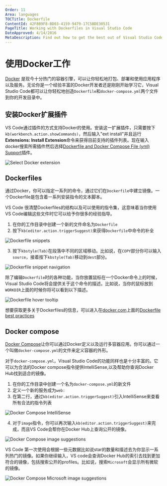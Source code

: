 ```yaml
---
Order: 11
Area: languages
TOCTitle: Dockerfile
ContentId: 42F8B9F8-BD03-4159-9479-17C5BDE30531
PageTitle: Working with Dockerfiles in Visual Studio Code
DateApproved: 4/14/2016
MetaDescription: Find out how to get the best out of Visual Studio Code and Docker.
---
```


# 使用Docker工作

[Docker](http://www.docker.com) 是现今十分热门的容器引擎，可以让你轻松地打包、部署和使用应用程序以及服务。无论你是一个经验丰富的Docker开发者还是刚刚开始学习它，Visual Studio Code都可以让你轻松地创造`Dockerfile`和`docker-compose.yml`两个文件到你的开发目录中。

## 安装Docker扩展插件

VS Code通过插件的方式支持Docker的使用。安装这一扩展插件，只需要按下`kb(workbench.action.showCommands)`，然后输入"ext install"并且运行**Extensions: Install Extension**命令来获得目前支持的插件列表。现在输入docker搜索所需插件然后选择[Dockerfile and Docker Compose File (yml) Support](https://marketplace.visualstudio.com/items?itemName=PeterJausovec.vscode-docker)插件。

![Select Docker extension](images/docker/installdockerextension.png)

## Dockerfiles

通过Docker，你可以指定一系列的命令，通过它们在`Dockerfile`中建立镜像。一个Dockerfile是包含着一系列安装指令的文本脚本。

VS Code 很清楚Dockerfiles的结构以及可以使用的指令集，这意味着当你使用VS Code编辑这些文件时它可以给予你很多的经验指导。

1. 在你的工作目录中创建一个新的文件命名为`Dockerfile`
2. 按下`kb(editor.action.triggerSuggest)`来获得`Dockerfile`中命令的补全

 ![Dockerfile snippets](images/docker/dockerfileintellisense.png)

3. 按下`kbstyle(Tab)`在段落中不同的区域移动。比如说，在`COPY`部分你可以输入`source`，接着按下`kbstyle(Tab)`移动到`dest`部分。

 ![Dockerfile snippet navigation](images/docker/dockerfiletemplate.png)

除了编辑`Dockerfile`时的各种功能，当你放置鼠标在一个Docker命令上的时候，Visual Studio Code将会提供关于这个命令的描述。比如说，当你的鼠标放到`WORKDIR`上面的时候你将可以看到以下描述。

![Dockerfile hover tooltip](images/docker/dockerfiletooltip.png)

想要获取更多关于Dockerfiles的信息，可以进入在[docker.com](http://docker.com)上面的[Dockerfile best practices](
https://docs.docker.com/articles/dockerfile_best-practices/)

## Docker compose

[Docker Compose](https://docs.docker.com/compose/)让你可以通过Docker定义以及运行多容器应用。你可以通过一个叫做`docker-compose.yml`的文件来定义容器的外形。

对于`docker-compose.yml`，Visual Studio Code的功能同样也是十分丰富的。它可以为合法的Docker compose指令提供IntelliSense,以及帮助你查询Docker Hub找到适合的镜像。

1. 在你的工作目录中创建一个名为`docker-compose.yml`的新文件
2. 定义一个新的服务成为`web:`
3. 在第二行，通过`kb(editor.action.triggerSuggest)`引入IntelliSense来查看所有合法的指令列表

 ![Docker Compose IntelliSense](images/docker/dockercomposeintellisense.png)


4. 对于`image`指令，你可以再次输入`kb(editor.action.triggerSuggest)`来完成，而且VS Code会帮你在Docker Hub上查询公开的镜像。

 ![Docker Compose image suggestions](images/docker/dockercomposeimageintellisense.png)

VS Code 第一次使用会根据一些元数据比如说star的数量和描述去为你显示一系列热门的镜像。如果你继续输入，VS code会查询Docker Hub的索引去找到更加符合的镜像，包括搜索公开的profiles。比如说，搜索`Microsoft`会显示所有微软的镜像。

 ![Docker Compose Microsoft image suggestions](images/docker/dockercomposesearch.png)
